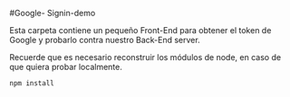 #Google- Signin-demo

Esta carpeta contiene un pequeño Front-End para obtener el token de Google y probarlo contra nuestro Back-End server.

Recuerde que es necesario reconstruir los módulos de node, en caso de que quiera probar localmente.

```
npm install
```